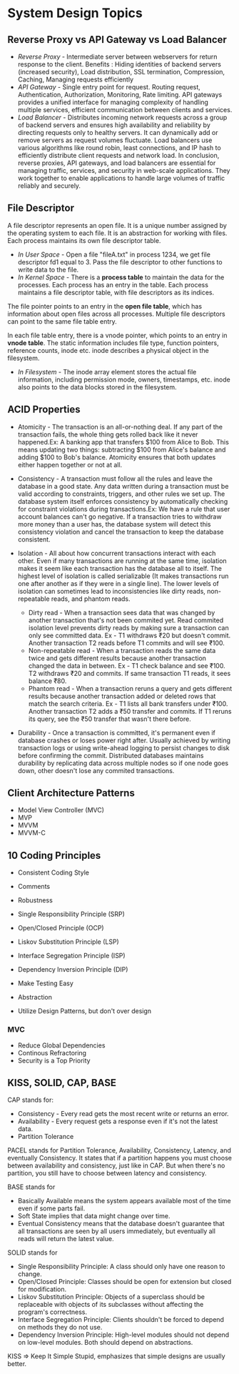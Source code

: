 # System Design Topics

## Reverse Proxy vs API Gateway vs Load Balancer

- *Reverse Proxy* - Intermediate server between webservers for return response to the client. Benefits : Hiding identities of backend servers (increased security), Load distribution, SSL termination, Compression, Caching, Managing requests efficiently
- *API Gateway* - Single entry point for request. Routing request, Authentication, Authorization, Monitoring, Rate limiting. API gateways provides a unified interface for managing complexity of handling multiple services, efficient communication between clients and services.
- *Load Balancer* - Distributes incoming network requests across a group of backend servers and ensures high availability and reliability by directing requests only to healthy servers. It can dynamically add or remove servers as request volumes fluctuate. Load balancers use various algorithms like round robin, least connections, and IP hash to efficiently distribute client requests and network load.
In conclusion, reverse proxies, API gateways, and load balancers are essential for managing traffic, services, and security in web-scale applications. They work together to enable applications to handle large volumes of traffic reliably and securely.

## File Descriptor

A file descriptor represents an open file. It is a unique number assigned by the operating system to each file. It is an abstraction for working with files. Each process maintains its own file descriptor table.

- *In User Space* - Open a file "fileA.txt" in process 1234, we get file descriptor fd1 equal to 3. Pass the file descriptor to other functions to write data to the file.
- *In Kernel Space* - There is a **process table** to maintain the data for the processes. Each process has an entry in the table. Each process maintains a file descriptor table, with file descriptors as its indices.

The file pointer points to an entry in the **open file table**, which has information about open files across all processes. Multiple file descriptors can point to the same file table entry.

In each file table entry, there is a vnode pointer, which points to an entry in **vnode table**. The static information includes file type, function pointers, reference counts, inode etc. inode describes a physical object in the filesystem.

- *In Filesystem* - The inode array element stores the actual file information, including permission mode, owners, timestamps, etc. inode also points to the data blocks stored in the filesystem.

## ACID Properties

- Atomicity - The transaction is an all-or-nothing deal. If any part of the transaction fails, the whole thing gets rolled back like it never happened.Ex: A banking app that transfers $100 from Alice to Bob. This means updating two things: subtracting $100 from Alice's balance and adding $100 to Bob's balance. Atomicity ensures that both updates either happen together or not at all.

- Consistency - A transaction must follow all the rules and leave the database in a good state. Any data written during a transaction must be valid according to constraints, triggers, and other rules we set up. The database system itself enforces consistency by automatically checking for constraint violations during transactions.Ex: We have a rule that user account balances can't go negative. If a transaction tries to withdraw more money than a user has, the database system will detect this consistency violation and cancel the transaction to keep the database consistent.

- Isolation - All about how concurrent transactions interact with each other. Even if many transactions are running at the same time, isolation makes it seem like each transaction has the database all to itself. The highest level of isolation is called serializable (It makes transactions run one after another as if they were in a single line). The lower levels of isolation can sometimes lead to inconsistencies like dirty reads, non-repeatable reads, and phantom reads.
  - Dirty read - When a transaction sees data that was changed by another transaction that's not been commited yet. Read commited isolation level prevents dirty reads by making sure a transaction can only see committed data. Ex - T1 withdraws ₹20 but doesn't commit. Another transaction T2 reads before T1 commits and will see ₹100.
  - Non-repeatable read - When a transaction reads the same data twice and gets different results because another transaction changed the data in between. Ex - T1 check balance and see ₹100. T2 withdraws ₹20 and commits. If same transaction T1 reads, it sees balance ₹80.
  - Phantom read - When a transaction reruns a query and gets different results because another transaction added or deleted rows that match the search criteria. Ex - T1 lists all bank transfers under ₹100. Another transaction T2 adds a ₹50 transfer and commits. If T1 reruns its query, see the ₹50 transfer that wasn't there before.
- Durability - Once a transaction is committed, it's permanent even if database crashes or loses power right after. Usually achieved by writing transaction logs or using write-ahead logging to persist changes to disk before confirming the commit. Distributed databases maintains durability by replicating data across multiple nodes so if one node goes down, other doesn't lose any commited transactions.

## Client Architecture Patterns

- Model View Controller (MVC)
- MVP
- MVVM
- MVVM-C

## 10 Coding Principles

- Consistent Coding Style
- Comments
- Robustness

- Single Responsibility Principle (SRP)
- Open/Closed Principle (OCP)
- Liskov Substitution Principle (LSP)
- Interface Segregation Principle (ISP)
- Dependency Inversion Principle (DIP)

- Make Testing Easy
- Abstraction
- Utilize Design Patterns, but don't over design

### MVC

- Reduce Global Dependencies
- Continous Refractoring
- Security is a Top Priority

## KISS, SOLID, CAP, BASE

CAP stands for:

- Consistency - Every read gets the most recent write or returns an error.
- Availability - Every request gets a response even if it's not the latest data.
- Partition Tolerance

PACEL stands for Partition Tolerance, Availability, Consistency, Latency, and eventually Consistency. It states that if a partition happens you must choose between availability and consistency, just like in CAP. But when there's no partition, you still have to choose between latency and consistency.

BASE stands for

- Basically Available means the system appears available most of the time even if some parts fail.
- Soft State implies that data might change over time.
- Eventual Consistency means that the database doesn't guarantee that all transactions are seen by all users immediately, but eventually all reads will return the latest value.

SOLID stands for

- Single Responsibility Principle: A class should only have one reason to change.
- Open/Closed Principle: Classes should be open for extension but closed for modification.
- Liskov Substitution Principle: Objects of a superclass should be replaceable with objects of its subclasses without affecting the program's correctness.
- Interface Segregation Principle: Clients shouldn't be forced to depend on methods they do not use.
- Dependency Inversion Principle: High-level modules should not depend on low-level modules. Both should depend on abstractions.

KISS => Keep It Simple Stupid, emphasizes that simple designs are usually better.
